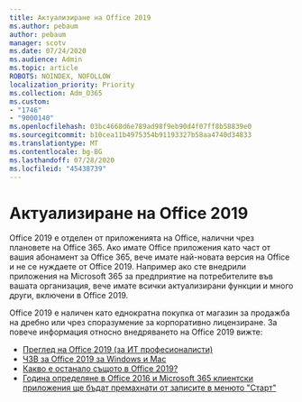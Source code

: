 ```yaml
---
title: Актуализиране на Office 2019
ms.author: pebaum
author: pebaum
manager: scotv
ms.date: 07/24/2020
ms.audience: Admin
ms.topic: article
ROBOTS: NOINDEX, NOFOLLOW
localization_priority: Priority
ms.collection: Adm_O365
ms.custom:
- "1746"
- "9000140"
ms.openlocfilehash: 03bc4668d6e789ad98f9eb90d4f07ff8b58839e0
ms.sourcegitcommit: b10cea11b4975354b91193327b58aa4740d34833
ms.translationtype: MT
ms.contentlocale: bg-BG
ms.lasthandoff: 07/28/2020
ms.locfileid: "45438739"
---
```

# <a name="update-to-office-2019"></a>Актуализиране на Office 2019

Office 2019 е отделен от приложенията на Office, налични чрез плановете на Office 365. Ако имате Office приложения като част от вашия абонамент за Office 365, вече имате най-новата версия на Office и не се нуждаете от Office 2019. Например ако сте внедрили приложения на Microsoft 365 за предприятие на потребителите във вашата организация, вече имате всички актуализирани функции и много други, включени в Office 2019.

Office 2019 е наличен като еднократна покупка от магазин за продажба на дребно или чрез споразумение за корпоративно лицензиране. За повече информация относно внедряването на Office 2019 вижте:  

- [Преглед на Office 2019 (за ИТ професионалисти)](https://docs.microsoft.com/deployoffice/office2019/overview)  
- [ЧЗВ за Office 2019 за Windows и Mac](https://support.microsoft.com/help/4133312)  
- [Какво е останало същото в Office 2019?](https://docs.microsoft.com/deployoffice/office2019/overview#whats-stayed-the-same-in-office-2019)  
- [Година определяне в Office 2016 и Microsoft 365 клиентски приложения ще бъдат премахнати от записите в менюто "Старт"](https://support.office.com/article/8fe5e052-76d2-49de-af30-2e84ed3da907?wt.mc_id=Alchemy_ClientDIA)